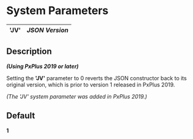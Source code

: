 # System Parameters

**'JV'** |  **_JSON Version_**  
---|---  
  
## Description

**_(Using PxPlus 2019 or later)_**

Setting the **'JV'** parameter to 0 reverts the JSON constructor back to its original version, which is prior to version 1 released in PxPlus 2019.

_(The 'JV' system parameter was added in PxPlus 2019.)_

## Default

**1**
